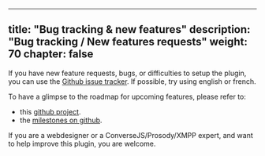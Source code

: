 <!--
SPDX-FileCopyrightText: 2024 John Livingston <https://www.john-livingston.fr/>

SPDX-License-Identifier: AGPL-3.0-only
-->

---
title: "Bug tracking & new features"
description: "Bug tracking / New features requests"
weight: 70
chapter: false
---

If you have new feature requests, bugs, or difficulties to setup the plugin, you can use the [Github issue tracker](https://github.com/JohnXLivingston/peertube-plugin-livechat/issues). If possible, try using english or french.

To have a glimpse to the roadmap for upcoming features, please refer to:

- this [github project](https://github.com/users/JohnXLivingston/projects/1).
- the [milestones on github](https://github.com/JohnXLivingston/peertube-plugin-livechat/milestones).

If you are a webdesigner or a ConverseJS/Prosody/XMPP expert, and want to help improve this plugin, you are welcome.
